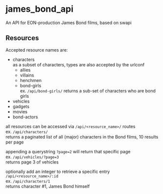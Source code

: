 # james_bond_api
An API for EON-production James Bond films, based on swapi

## Resources
Accepted resource names are:  
* characters  
   as a subset of characters, types are also accepted by the urlconf  
  * allies  
  * villains  
  * henchmen  
  * bond-girls  
     ex. `/api/bond-girls/` returns a sub-set of characters who are bond girls 
* vehicles  
* gadgets  
* movies  
* bond-actors  

all resources can be accessed via `/api/<resource_name>/` routes  
ex. `/api/characters/`  
returns a paginated list of all (major) characters in the Bond films, 10 results per page  

appending a querystring `?page=2` will return that specific page  
ex. `/api/vehicles/?page=3`  
returns page 3 of vehicles  

optionally add an integer to retrieve a specific entry `/api/<resource_name>/:id`  
ex. `/api/characters/1`  
returns character #1, James Bond himself
